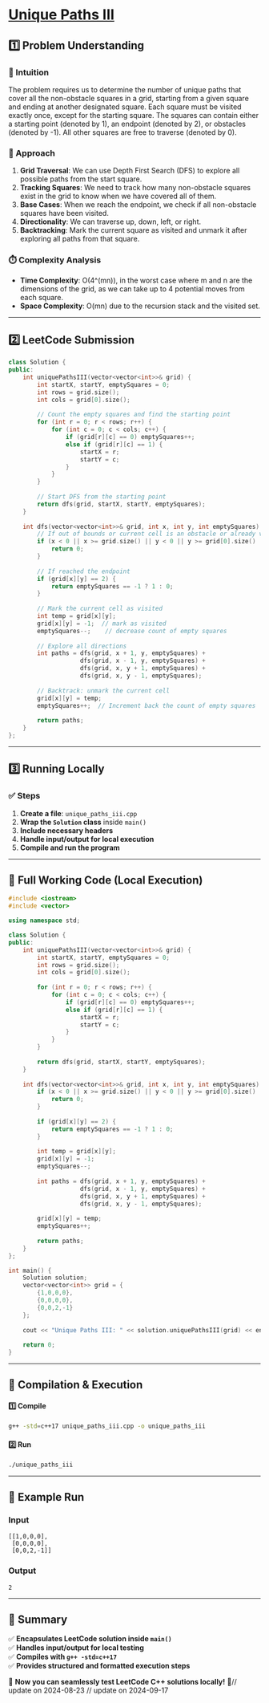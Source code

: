 # **[Unique Paths III](https://leetcode.com/problems/unique-paths-iii/description/)**  

## **1️⃣ Problem Understanding**  
### **📌 Intuition**  
The problem requires us to determine the number of unique paths that cover all the non-obstacle squares in a grid, starting from a given square and ending at another designated square. Each square must be visited exactly once, except for the starting square. The squares can contain either a starting point (denoted by 1), an endpoint (denoted by 2), or obstacles (denoted by -1). All other squares are free to traverse (denoted by 0).

### **🚀 Approach**  
1. **Grid Traversal**: We can use Depth First Search (DFS) to explore all possible paths from the start square.
2. **Tracking Squares**: We need to track how many non-obstacle squares exist in the grid to know when we have covered all of them.
3. **Base Cases**: When we reach the endpoint, we check if all non-obstacle squares have been visited.
4. **Directionality**: We can traverse up, down, left, or right.
5. **Backtracking**: Mark the current square as visited and unmark it after exploring all paths from that square.

### **⏱️ Complexity Analysis**  
- **Time Complexity**: O(4^(mn)), in the worst case where m and n are the dimensions of the grid, as we can take up to 4 potential moves from each square.
- **Space Complexity**: O(mn) due to the recursion stack and the visited set.

---  

## **2️⃣ LeetCode Submission**  
```cpp
class Solution {
public:
    int uniquePathsIII(vector<vector<int>>& grid) {
        int startX, startY, emptySquares = 0;
        int rows = grid.size();
        int cols = grid[0].size();
        
        // Count the empty squares and find the starting point
        for (int r = 0; r < rows; r++) {
            for (int c = 0; c < cols; c++) {
                if (grid[r][c] == 0) emptySquares++;
                else if (grid[r][c] == 1) {
                    startX = r;
                    startY = c;
                }
            }
        }
        
        // Start DFS from the starting point
        return dfs(grid, startX, startY, emptySquares);
    }
    
    int dfs(vector<vector<int>>& grid, int x, int y, int emptySquares) {
        // If out of bounds or current cell is an obstacle or already visited
        if (x < 0 || x >= grid.size() || y < 0 || y >= grid[0].size() || grid[x][y] == -1) {
            return 0;
        }
        
        // If reached the endpoint
        if (grid[x][y] == 2) {
            return emptySquares == -1 ? 1 : 0;
        }
        
        // Mark the current cell as visited
        int temp = grid[x][y];
        grid[x][y] = -1;  // mark as visited
        emptySquares--;    // decrease count of empty squares
        
        // Explore all directions
        int paths = dfs(grid, x + 1, y, emptySquares) +
                    dfs(grid, x - 1, y, emptySquares) +
                    dfs(grid, x, y + 1, emptySquares) +
                    dfs(grid, x, y - 1, emptySquares);
        
        // Backtrack: unmark the current cell
        grid[x][y] = temp;
        emptySquares++;  // Increment back the count of empty squares
        
        return paths;
    }
};  
```  

---  

## **3️⃣ Running Locally**  
### **✅ Steps**  
1. **Create a file**: `unique_paths_iii.cpp`  
2. **Wrap the `Solution` class** inside `main()`  
3. **Include necessary headers**  
4. **Handle input/output for local execution**  
5. **Compile and run the program**  

---  

## **📝 Full Working Code (Local Execution)**  
```cpp
#include <iostream>
#include <vector>

using namespace std;

class Solution {
public:
    int uniquePathsIII(vector<vector<int>>& grid) {
        int startX, startY, emptySquares = 0;
        int rows = grid.size();
        int cols = grid[0].size();
        
        for (int r = 0; r < rows; r++) {
            for (int c = 0; c < cols; c++) {
                if (grid[r][c] == 0) emptySquares++;
                else if (grid[r][c] == 1) {
                    startX = r;
                    startY = c;
                }
            }
        }
        
        return dfs(grid, startX, startY, emptySquares);
    }
    
    int dfs(vector<vector<int>>& grid, int x, int y, int emptySquares) {
        if (x < 0 || x >= grid.size() || y < 0 || y >= grid[0].size() || grid[x][y] == -1) {
            return 0;
        }
        
        if (grid[x][y] == 2) {
            return emptySquares == -1 ? 1 : 0;
        }
        
        int temp = grid[x][y];
        grid[x][y] = -1;  
        emptySquares--;    
        
        int paths = dfs(grid, x + 1, y, emptySquares) +
                    dfs(grid, x - 1, y, emptySquares) +
                    dfs(grid, x, y + 1, emptySquares) +
                    dfs(grid, x, y - 1, emptySquares);
        
        grid[x][y] = temp;
        emptySquares++;  
        
        return paths;
    }
};

int main() {
    Solution solution;
    vector<vector<int>> grid = {
        {1,0,0,0},
        {0,0,0,0},
        {0,0,2,-1}
    };
    
    cout << "Unique Paths III: " << solution.uniquePathsIII(grid) << endl;
    
    return 0;
}  
```  

---  

## **🔧 Compilation & Execution**  
#### **1️⃣ Compile**  
```bash
g++ -std=c++17 unique_paths_iii.cpp -o unique_paths_iii
```  

#### **2️⃣ Run**  
```bash
./unique_paths_iii
```  

---  

## **🎯 Example Run**  
### **Input**  
```
[[1,0,0,0],
 [0,0,0,0],
 [0,0,2,-1]]
```  
### **Output**  
```
2
```  

---  

## **📌 Summary**  
✅ **Encapsulates LeetCode solution inside `main()`**  
✅ **Handles input/output for local testing**  
✅ **Compiles with `g++ -std=c++17`**  
✅ **Provides structured and formatted execution steps**  

🚀 **Now you can seamlessly test LeetCode C++ solutions locally!** 🚀// update on 2024-08-23
// update on 2024-09-17

